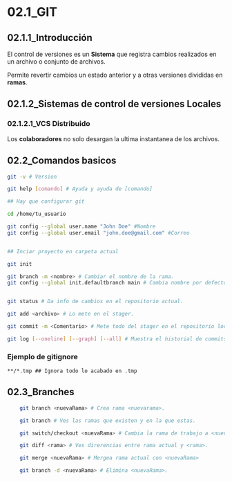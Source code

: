 # 02.1_GIT
## 02.1.1_Introducción

El control de versiones  es un **Sistema** que registra cambios realizados en un archivo o conjunto de archivos.

Permite revertir cambios  un estado anterior y a otras versiones divididas en **ramas**.

## 02.1.2_Sistemas de control de versiones Locales

### 02.1.2.1_VCS Distribuido

Los **colaboradores** no solo desargan la ultima instantanea de los archivos.


## 02.2_Comandos basicos
~~~bash
git -v # Version

git help [comando] # Ayuda y ayuda de [comando]

## Hay que configurar git

cd /home/tu_usuario

git config --global user.name "John Doe" #Nombre
git config --global user.email "john.doe@gmail.com" #Correo


## Inciar proyecto en carpeta actual

git init 

git branch -m <nombre> # Cambiar el nombre de la rama.
git config --global init.defaultbranch main # Cambia nombre por defecto de la rama principal en los proyectos.


git status # Da info de cambios en el repositorio actual.

git add <archivo> # Lo mete en el stager.

git commit -m <Comentario> # Mete todo del stager en el repositorio local.

git log [--oneline] [--graph] [--all] # Muestra el historial de commits, --oneline lo simplifica.


~~~

### Ejemplo de gitignore

~~~gitignore
**/*.tmp ## Ignora todo lo acabado en .tmp
~~~

## 02.3_Branches

~~~bash
    git branch <nuevaRama> # Crea rama <nuevarama>.

    git branch # Ves las ramas que existen y en la que estas.

    git switch/checkout <nuevaRama> # Cambia la rama de trabajo a <nuevaRama>.

    git diff <rama> # Ves direrencias entre rama actual y <rama>.

    git merge <nuevaRama> # Mergea rama actual con <nuevaRama>

    git branch -d <nuevaRama> # Elimina <nuevaRama>.
~~~